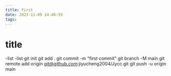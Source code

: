 ```yaml
---
title: first
date: 2023-11-09 14:48:59
tags:
---
```

# title

-list
-list
git init
git add .
git commit -m "first commit"
git branch -M main
git remote add origin git@github.com:jiyucheng2004/Jycc.git
git push -u origin main